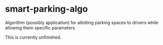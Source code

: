 # smart-parking-algo
Algorithm (possibly application) for allotting parking spaces to drivers while allowing them specific parameters.

This is currently unfinished.

